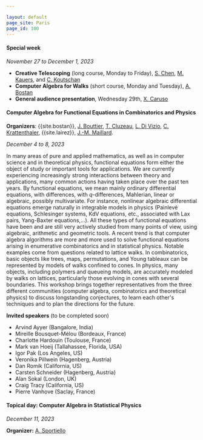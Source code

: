 ```yaml
---

layout: default
page_site: Paris
page_id: 100
---
```



#### Special week 
*November 27 to December 1, 2023*
* **Creative Telescoping** (long course, Monday to Friday), [S. Chen](http://www.mmrc.iss.ac.cn/~schen), [M. Kauers](http://www.kauers.de), and [C. Koutschan](http://www.koutschan.de)
* **Computer Algebra for Walks** (short course, Monday and Tuesday), [A. Bostan](https://specfun.inria.fr/bostan)
* **General audience presentation**, Wednesday 29th, [X. Caruso](https://xavier.caruso.ovh)


#### Computer Algebra for Functional Equations in Combinatorics and Physics

**Organizers**:  {{site.bostan}}, 
[J. Bouttier](https://www.ipht.fr/Pisp/jeremie.bouttier),
[T. Cluzeau](https://www.unilim.fr/pages_perso/thomas.cluzeau/), [L. Di Vizio](https://divizio.joomla.com/), [C. Krattenthaler](https://www.mat.univie.ac.at/~kratt/), {{site.lairez}}, [J.-M. Maillard](https://www.lptmc.jussieu.fr/users/maillard).

*December 4 to 8, 2023*

In many areas of pure and applied mathematics, as well as in computer science and in theoretical physics,
functional equations form either the object of study or important tools for applications.
We are currently experiencing increasingly strong interactions between theory and applications, many common actions having taken place over the past ten years.
By functional equations, we mean mainly ordinary differential equations, with differences, with $q$-differences, Mahlerian, linear or algebraic, possibly multivariate.
For instance, nonlinear algebraic differential equations emerge naturally in integrable models in physics
(Painlevé equations, Schlesinger systems, KdV equations, etc., associated with Lax pairs,  Yang-Baxter equations,...).
All these types of functional equations have been and are still very actively studied from many points of view, using algebraic, arithmetic and geometric tools.
A recent trend is that computer algebra algorithms are more and more used to solve functional equations arising in enumerative combinatorics and in statistical physics.
Notable examples come from questions related to lattice walks.
In combinatorics, basic objects like trees, maps, permutations,  and Young tableaux can be represented by models of walks confined to cones.
In physics, many objects, including polymers and queueing models, are accurately modeled by walks on lattices, particularly those evolving in cones with several  boundaries. 
This workshop brings together representatives from the three different communities (computer algebra, combinatorics and theoretical physics) to discuss longstanding conjectures, to learn each other's techniques and to plan the directions for the future.

**Invited speakers** (to be completed soon)
- Arvind Ayyer (Bangalore, India)
- Mireille Bousquet-Mélou (Bordeaux, France)
- Charlotte Hardouin (Toulouse, France)
- Mark van Hoeij (Tallahassee, Florida, USA)
- Igor Pak (Los Angeles, US)
- Veronika Pillwein (Hagenberg, Austria)
- Dan Romik (California, US)
- Carsten Schneider (Hagenberg, Austria)
- Alan Sokal (London, UK)
- Craig Tracy (California, US)
- Pierre Vanhove (Saclay, France)



#### Topical day: Computer Algebra in Statistical Physics

*December 11, 2023*

**Organizer:** [A. Sportiello](https://lipn.univ-paris13.fr/~sportiello/index_eng.html)

